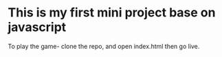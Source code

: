 # This is my first mini project base on javascript
To play the game- clone the repo, and open index.html then go live.
